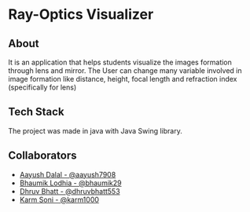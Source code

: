 # Ray-Optics Visualizer

## About
It is an application that helps students visualize the images formation through lens and mirror. 
The User can change many variable involved in image formation like distance, height, focal length and refraction index (specifically for lens)

## Tech Stack
The project was made in java with Java Swing library.


## Collaborators
- [Aayush Dalal - @aayush7908](https://www.github.com/aayush7908)
- [Bhaumik Lodhia - @bhaumik29](https://www.github.com/bhaumik29)
- [Dhruv Bhatt - @dhruvbhatt553](https://www.github.com/dhruvbhatt553)
- [Karm Soni - @karm1000](https://www.github.com/karm1000)

